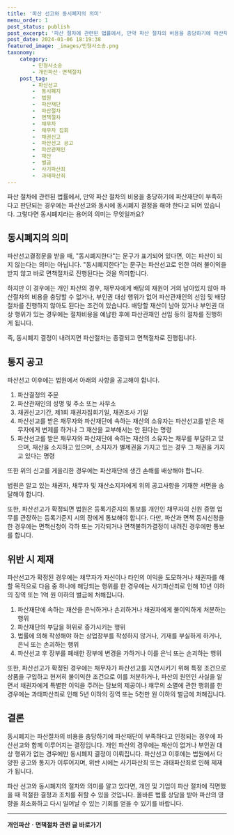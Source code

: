 ```yaml
---
title: '파산 선고와 동시폐지의 의미'
menu_order: 1
post_status: publish
post_excerpt: '파산 절차에 관련된 법률에서, 만약 파산 절차의 비용을 충당하기에 파산재단이 부족하다고 판단되는 경우에는 파산선고와 동시에 동시폐지 결정을 해야 한다고 되어 있습니다. 그렇다면 동시폐지라는 용어의 의미는 무엇일까요 '
post_date: 2024-01-06 18:19:38
featured_image: _images/민형사소송.png
taxonomy:
    category:
        - 민형사소송
        - 개인파산ㆍ면책절차
    post_tag:
        - 파산선고
        -  동시폐지
        -  법원
        -  파산재단
        -  파산절차
        -  면책절차
        -  채무자
        -  채무자 집회
        -  채권신고
        -  파산선고 공고
        -  파산관재인
        -  재산
        -  벌금
        -  사기파산죄
        -  과태파산죄
---
```



파산 절차에 관련된 법률에서, 만약 파산 절차의 비용을 충당하기에 파산재단이 부족하다고 판단되는 경우에는 파산선고와 동시에 동시폐지 결정을 해야 한다고 되어 있습니다. 그렇다면 동시폐지라는 용어의 의미는 무엇일까요?

## 동시폐지의 의미

파산선고결정문을 받을 때, "동시폐지한다"는 문구가 표기되어 있다면, 이는 파산이 되지 않는다는 의미는 아닙니다. "동시폐지한다"는 문구는 파산선고로 인한 여러 불이익을 받지 않고 바로 면책절차로 진행된다는 것을 의미합니다.

하지만 이 경우에는 개인 파산의 경우, 채무자에게 배당의 재원이 거의 남아있지 않아 파산절차의 비용을 충당할 수 없거나, 부인권 대상 행위가 없어 파산관재인의 선임 및 배당 절차를 진행하지 않아도 된다는 조건이 있습니다. 배당할 재산이 남아 있거나 부인권 대상 행위가 있는 경우에는 절차비용을 예납한 후에 파산관재인 선임 등의 절차를 진행하게 됩니다.

즉, 동시폐지 결정이 내려지면 파산절차는 종결되고 면책절차로 진행됩니다.

## 통지 공고

파산선고 이후에는 법원에서 아래의 사항을 공고해야 합니다.

1. 파산결정의 주문
2. 파산관재인의 성명 및 주소 또는 사무소
3. 채권신고기간, 제1회 채권자집회기일, 채권조사 기일
4. 파산선고를 받은 채무자와 파산재단에 속하는 재산의 소유자는 파산선고를 받은 채무자에게 변제를 하거나 그 재산을 교부해서는 안 된다는 명령
5. 파산선고를 받은 채무자와 파산재단에 속하는 재산의 소유자는 채무를 부담하고 있으며, 재산을 소지하고 있으며, 소지자가 별제권을 가지고 있는 경우 그 채권을 가지고 있다는 명령

또한 위의 신고를 게을리한 경우에는 파산재단에 생긴 손해를 배상해야 합니다.

법원은 알고 있는 채권자, 채무자 및 재산소지자에게 위의 공고사항을 기재한 서면을 송달해야 합니다.

또한, 파산선고가 확정되면 법원은 등록기준지의 통보를 개인인 채무자의 신원 증명 업무를 관장하는 등록기준지 시의 장에게 통보해야 합니다. 다만, 파산과 면책 동시신청을 한 경우에는 면책신청이 각하 또는 기각되거나 면책불허가결정이 내려진 경우에만 통보를 합니다.

## 위반 시 제재

파산선고가 확정된 경우에는 채무자가 자신이나 타인의 이익을 도모하거나 채권자를 해할 목적으로 다음 중 하나에 해당되는 행위를 한 경우에는 사기파산죄로 인해 10년 이하의 징역 또는 1억 원 이하의 벌금에 처해집니다.

1. 파산재단에 속하는 재산을 은닉하거나 손괴하거나 채권자에게 불이익하게 처분하는 행위
2. 파산재단의 부담을 허위로 증가시키는 행위
3. 법률에 의해 작성해야 하는 상업장부를 작성하지 않거나, 기재를 부실하게 하거나, 은닉 또는 손괴하는 행위
4. 파산선고 후 장부를 폐쇄한 장부에 변경을 가하거나 이를 은닉 또는 손괴하는 행위

또한, 파산선고가 확정된 경우에는 채무자가 파산선고를 지연시키기 위해 특정 조건으로 상품을 구입하고 현저히 불이익한 조건으로 이를 처분하거나, 파산의 원인인 사실을 알면서 채권자에게 특별한 이익을 주려는 담보의 제공이나 채무의 소멸에 관한 행위를 한 경우에는 과태파산죄로 인해 5년 이하의 징역 또는 5천만 원 이하의 벌금에 처해집니다.

## 결론

동시폐지는 파산절차의 비용을 충당하기에 파산재단이 부족하다고 인정되는 경우에 파산선고와 함께 이루어지는 결정입니다. 개인 파산의 경우에는 재산이 없거나 부인권 대상 행위가 없는 경우에만 동시폐지 결정이 이뤄집니다. 파산선고 이후에는 법원에서 다양한 공고와 통지가 이루어지며, 위반 시에는 사기파산죄 또는 과태파산죄로 인해 제재가 됩니다.

파산 선고와 동시폐지의 절차와 의미를 알고 있다면, 개인 및 기업이 파산 절차에 직면했을 때 적절한 결정과 조치를 취할 수 있을 것입니다. 올바른 법률 상담을 받아 파산의 영향을 최소화하고 다시 일어날 수 있는 기회를 얻을 수 있기를 바랍니다.
<!-- wp:separator -->
<hr class="wp-block-separator has-alpha-channel-opacity"/>
<!-- /wp:separator -->

<!-- wp:group {"backgroundColor":"base","layout":{"type":"constrained"}} -->
<div class="wp-block-group has-base-background-color has-background"><!-- wp:paragraph {"align":"center","fontSize":"medium"} -->
<p class="has-text-align-center has-large-font-size"><strong>개인파산ㆍ면책절차 관련 글 바로가기</strong></p>
<!-- /wp:paragraph -->


<!-- wp:latest-posts
{"categories":[{"id":14814,"count":19,"description":"","link":"https://uknowlaw.com/category/%ea%b0%9c%ec%9d%b8%ed%8c%8c%ec%82%b0%e3%86%8d%eb%a9%b4%ec%b1%85%ec%a0%88%ec%b0%a8/","name":"개인파산ㆍ면책절차","slug":"개인파산ㆍ면책절차","taxonomy":"category","parent":0,"meta":[],"_links":{"self":[{"href":"https://uknowlaw.com/wp-json/wp/v2/categories/14814"}],"collection":[{"href":"https://uknowlaw.com/wp-json/wp/v2/categories"}],"about":[{"href":"https://uknowlaw.com/wp-json/wp/v2/taxonomies/category"}],"wp:post_type":[{"href":"https://uknowlaw.com/wp-json/wp/v2/posts?categories=14814"}],"curies":[{"name":"wp","href":"https://api.w.org/{rel}","templated":true}]}}],"postsToShow":100,"excerptLength":28,"postLayout":"grid","columns":2,"featuredImageAlign":"left","featuredImageSizeSlug":"large","fontSize":"small"} /--></div>
<!-- /wp:group -->